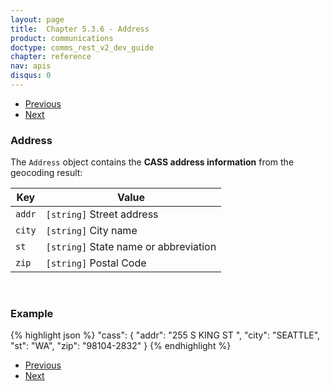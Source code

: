 ```yaml
---
layout: page
title:  Chapter 5.3.6 - Address
product: communications
doctype: comms_rest_v2_dev_guide
chapter: reference
nav: apis
disqus: 0
---
```


<ul class="pager">
  <li class="previous"><a href="/communications/dev-guide_rest_v2/reference/geocode-result/"><i class="glyphicon glyphicon-chevron-left"></i>Previous</a></li>
  <li class="next"><a href="/communications/dev-guide_rest_v2/reference/service-info/">Next<i class="glyphicon glyphicon-chevron-right"></i></a></li>
</ul>

<h3>Address</h3>

The <code>Address</code> object contains the <b>CASS address information</b> from the geocoding result:

<div class="mobile-table">
  <table class="styled-table">
    <thead>
      <tr>
        <th>Key</th>
        <th>Value</th>
      </tr>
    </thead>
    <tbody>
      <tr>
            <td><code>addr</code></td>
            <td><code>[string]</code> Street address</td>
        </tr>
        <tr>
            <td><code>city</code></td>
            <td><code>[string]</code> City name</td>
        </tr>
        <tr>
            <td><code>st</code></td>
            <td><code>[string]</code> State name or abbreviation</td>
        </tr>
        <tr>
            <td><code>zip</code></td>
            <td><code>[string]</code> Postal Code</td>
        </tr>
    </tbody>
  </table>
</div>
<br>

<h3>Example</h3>

{% highlight json %}
"cass": {
  "addr": "255 S KING ST ",
  "city": "SEATTLE",
  "st": "WA",
  "zip": "98104-2832"
}
{% endhighlight %}

<ul class="pager">
  <li class="previous"><a href="/communications/dev-guide_rest_v2/reference/geocode-result/"><i class="glyphicon glyphicon-chevron-left"></i>Previous</a></li>
  <li class="next"><a href="/communications/dev-guide_rest_v2/reference/service-info/">Next<i class="glyphicon glyphicon-chevron-right"></i></a></li>
</ul>